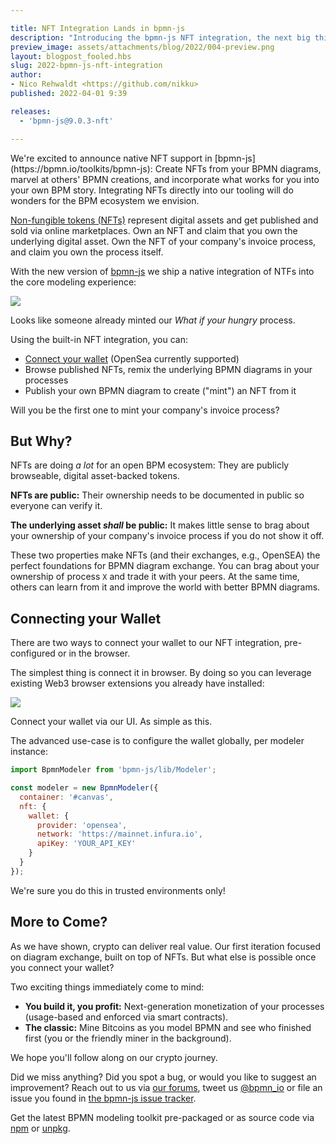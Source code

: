 ```yaml
---

title: NFT Integration Lands in bpmn-js
description: "Introducing the bpmn-js NFT integration, the next big thing in BPMN, Web3, and crypto."
preview_image: assets/attachments/blog/2022/004-preview.png
layout: blogpost_fooled.hbs
slug: 2022-bpmn-js-nft-integration
author:
- Nico Rehwaldt <https://github.com/nikku>
published: 2022-04-01 9:39

releases:
  - 'bpmn-js@9.0.3-nft'

---
```


<p class="introduction">
  We're excited to announce native NFT support in [bpmn-js](https://bpmn.io/toolkits/bpmn-js): Create NFTs from your BPMN diagrams, marvel at others' BPMN creations, and incorporate what works for you into your own BPM story. Integrating NFTs directly into our tooling will do wonders for the BPM ecosystem we envision.
</p>

<!-- continue -->

[Non-fungible tokens (NFTs)](https://www.forbes.com/advisor/investing/nft-non-fungible-token/) represent digital assets and get published and sold via online marketplaces. Own an NFT and claim that you own the underlying digital asset. Own the NFT of your company's invoice process, and claim you own the process itself.

With the new version of [bpmn-js](https://bpmn.io/toolkits/bpmn-js) we ship a native integration of NTFs into the core modeling experience:

<div class="figure full-size">
  <a href="https://demo.bpmn.io/">
    <img src="{{ assets }}/attachments/blog/2022/004-marketplace.gif">
  </a>

  <p class="caption">
    Looks like someone already minted our <em>What if your hungry</em> process.
  </p>
</div>

Using the built-in NFT integration, you can:

* [Connect your wallet](#connect-wallet) (OpenSea currently supported)
* Browse published NFTs, remix the underlying BPMN diagrams in your processes
* Publish your own BPMN diagram to create ("mint") an NFT from it

Will you be the first one to mint your company's invoice process?


## But Why?

NFTs are doing _a lot_ for an open BPM ecosystem: They are publicly browseable, digital asset-backed tokens.

__NFTs are public:__ Their ownership needs to be documented in public so everyone can verify it.

__The underlying asset _shall_ be public:__ It makes little sense to brag about your ownership of your company's invoice process if you do not show it off.

These two properties make NFTs (and their exchanges, e.g., OpenSEA) the perfect foundations for BPMN diagram exchange. You can brag about your ownership of process `X` and trade it with your peers. At the same time, others can learn from it and improve the world with better BPMN diagrams.


## Connecting your Wallet<a name="connect-wallet"></a>

There are two ways to connect your wallet to our NFT integration, pre-configured or in the browser.

The simplest thing is connect it in browser. By doing so you can leverage existing Web3 browser extensions you already have installed:

<div class="figure full-size">
  <a href="https://demo.bpmn.io/form">
    <img src="{{ assets }}/attachments/blog/2022/004-connect.png">
  </a>

  <p class="caption">
    Connect your wallet via our UI. As simple as this.
  </p>
</div>

The advanced use-case is to configure the wallet globally, per modeler instance:

```javascript
import BpmnModeler from 'bpmn-js/lib/Modeler';

const modeler = new BpmnModeler({
  container: '#canvas',
  nft: {
    wallet: {
      provider: 'opensea',
      network: 'https://mainnet.infura.io',
      apiKey: 'YOUR_API_KEY'
    }
  }
});
```

We're sure you do this in trusted environments only!


## More to Come?

As we have shown, crypto can deliver real value.
Our first iteration focused on diagram exchange, built on top of NFTs.
But what else is possible once you connect your wallet?

Two exciting things immediately come to mind:

* __You build it, you profit:__ Next-generation monetization of your processes (usage-based and enforced via smart contracts).
* __The classic:__ Mine Bitcoins as you model BPMN and see who finished first (you or the friendly miner in the background).

We hope you'll follow along on our crypto journey.

Did we miss anything? Did you spot a bug, or would you like to suggest an improvement? Reach out to us via [our forums](https://forum.bpmn.io/), tweet us [@bpmn_io](https://twitter.com/bpmn_io) or file an issue you found in [the bpmn-js issue tracker](https://github.com/bpmn-io/bpmn-js/issues).

Get the latest BPMN modeling toolkit pre-packaged or as source code via [npm](https://www.npmjs.com/package/bpmn-js) or [unpkg](https://unpkg.com/bpmn-js).